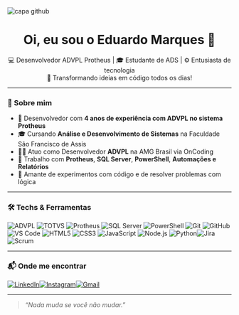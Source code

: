 <img src="https://capsule-render.vercel.app/api?type=waving&height=150&color=gradient&text=Hello%20World!&fontColor=ffffff" alt="capa github"/>

<h1 align="center">Oi, eu sou o Eduardo Marques 👋</h1>

<p align="center">
💻 Desenvolvedor ADVPL Protheus | 🎓 Estudante de ADS | ⚙️ Entusiasta de tecnologia<br>
🚀 Transformando ideias em código todos os dias!
</p>

---

### 🧠 Sobre mim

- 💼 Desenvolvedor com **4 anos de experiência com ADVPL no sistema Protheus**
- 🎓 Cursando **Análise e Desenvolvimento de Sistemas** na Faculdade São Francisco de Assis  
- 👨‍💻 Atuo como Desenvolvedor **ADVPL** na AMG Brasil via OnCoding  
- 🔧 Trabalho com **Protheus**, **SQL Server**, **PowerShell**, **Automações e Relatórios** 
- 🧪 Amante de experimentos com código e de resolver problemas com lógica

---

### 🛠️ Techs & Ferramentas

![ADVPL](https://img.shields.io/badge/-ADVPL-blueviolet?style=for-the-badge)  ![TOTVS](https://img.shields.io/badge/-TOTVS-004B8D?style=for-the-badge&logo=totvs&logoColor=white)  ![Protheus](https://img.shields.io/badge/-Protheus-00599C?style=for-the-badge)  ![SQL Server](https://img.shields.io/badge/-SQL%20Server-CC2927?style=for-the-badge&logo=microsoftsqlserver&logoColor=white)  ![PowerShell](https://img.shields.io/badge/-PowerShell-5391FE?style=for-the-badge&logo=powershell&logoColor=white)  ![Git](https://img.shields.io/badge/-Git-F05032?style=for-the-badge&logo=git&logoColor=white)  ![GitHub](https://img.shields.io/badge/-GitHub-181717?style=for-the-badge&logo=github&logoColor=white)  ![VS Code](https://img.shields.io/badge/-VS%20Code-007ACC?style=for-the-badge&logo=visual-studio-code&logoColor=white)  ![HTML5](https://img.shields.io/badge/-HTML5-E34F26?style=for-the-badge&logo=html5&logoColor=white)  ![CSS3](https://img.shields.io/badge/-CSS3-1572B6?style=for-the-badge&logo=css3&logoColor=white)  ![JavaScript](https://img.shields.io/badge/-JavaScript-F7DF1E?style=for-the-badge&logo=javascript&logoColor=black)  ![Node.js](https://img.shields.io/badge/-Node.js-339933?style=for-the-badge&logo=nodedotjs&logoColor=white)  ![Python](https://img.shields.io/badge/-Python-3776AB?style=for-the-badge&logo=python&logoColor=white)![Jira](https://img.shields.io/badge/-Jira-0052CC?style=for-the-badge&logo=jira&logoColor=white)![Scrum](https://img.shields.io/badge/-Scrum-6DB33F?style=for-the-badge&logo=scrumalliance&logoColor=white)




---

### 📬 Onde me encontrar

[![LinkedIn](https://img.shields.io/badge/-LinkedIn-0A66C2?style=for-the-badge&logo=linkedin&logoColor=white)](https://www.linkedin.com/in/eduardo-marques-a08770249/)[![Instagram](https://img.shields.io/badge/-Instagram-%23E4405F?style=for-the-badge&logo=instagram&logoColor=white)](https://www.instagram.com/dudufnc/)[![Gmail](https://img.shields.io/badge/Gmail-333333?style=for-the-badge&logo=gmail&logoColor=red)](mailto:emarques9642@gmail.com)


---

> _“Nada muda se você não mudar.”_
